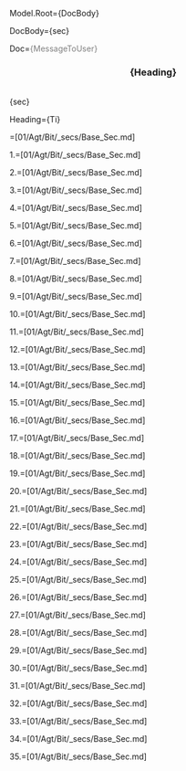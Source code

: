 Model.Root={DocBody}

DocBody={sec}

Doc=<font color="grey">{MessageToUser}</font><center><h3>{Heading}</h3></center><br>{sec} 

Heading={Ti}

=[01/Agt/Bit/_secs/Base_Sec.md]

1.=[01/Agt/Bit/_secs/Base_Sec.md]

2.=[01/Agt/Bit/_secs/Base_Sec.md]

3.=[01/Agt/Bit/_secs/Base_Sec.md]

4.=[01/Agt/Bit/_secs/Base_Sec.md]

5.=[01/Agt/Bit/_secs/Base_Sec.md]

6.=[01/Agt/Bit/_secs/Base_Sec.md]

7.=[01/Agt/Bit/_secs/Base_Sec.md]

8.=[01/Agt/Bit/_secs/Base_Sec.md]

9.=[01/Agt/Bit/_secs/Base_Sec.md]

10.=[01/Agt/Bit/_secs/Base_Sec.md]

11.=[01/Agt/Bit/_secs/Base_Sec.md]

12.=[01/Agt/Bit/_secs/Base_Sec.md]

13.=[01/Agt/Bit/_secs/Base_Sec.md]

14.=[01/Agt/Bit/_secs/Base_Sec.md]

15.=[01/Agt/Bit/_secs/Base_Sec.md]

16.=[01/Agt/Bit/_secs/Base_Sec.md]

17.=[01/Agt/Bit/_secs/Base_Sec.md]

18.=[01/Agt/Bit/_secs/Base_Sec.md]

19.=[01/Agt/Bit/_secs/Base_Sec.md]

20.=[01/Agt/Bit/_secs/Base_Sec.md]

21.=[01/Agt/Bit/_secs/Base_Sec.md]

22.=[01/Agt/Bit/_secs/Base_Sec.md]

23.=[01/Agt/Bit/_secs/Base_Sec.md]

24.=[01/Agt/Bit/_secs/Base_Sec.md]

25.=[01/Agt/Bit/_secs/Base_Sec.md]

26.=[01/Agt/Bit/_secs/Base_Sec.md]

27.=[01/Agt/Bit/_secs/Base_Sec.md]

28.=[01/Agt/Bit/_secs/Base_Sec.md]

29.=[01/Agt/Bit/_secs/Base_Sec.md]

30.=[01/Agt/Bit/_secs/Base_Sec.md]

31.=[01/Agt/Bit/_secs/Base_Sec.md]

32.=[01/Agt/Bit/_secs/Base_Sec.md]

33.=[01/Agt/Bit/_secs/Base_Sec.md]

34.=[01/Agt/Bit/_secs/Base_Sec.md]

35.=[01/Agt/Bit/_secs/Base_Sec.md]